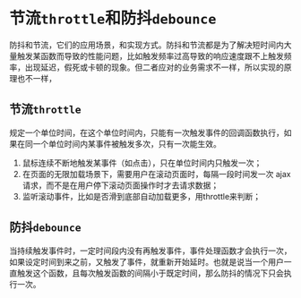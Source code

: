 # 节流`throttle`和防抖`debounce`
防抖和节流，它们的应用场景，和实现方式。防抖和节流都是为了解决短时间内大量触发某函数而导致的性能问题，比如触发频率过高导致的响应速度跟不上触发频率，出现延迟，假死或卡顿的现象。但二者应对的业务需求不一样，所以实现的原理也不一样，
## 节流`throttle`
规定一个单位时间，在这个单位时间内，只能有一次触发事件的回调函数执行，如果在同一个单位时间内某事件被触发多次，只有一次能生效。
1. 鼠标连续不断地触发某事件（如点击），只在单位时间内只触发一次；
2. 在页面的无限加载场景下，需要用户在滚动页面时，每隔一段时间发一次 ajax 请求，而不是在用户停下滚动页面操作时才去请求数据；
3. 监听滚动事件，比如是否滑到底部自动加载更多，用throttle来判断；

## 防抖`debounce`
当持续触发事件时，一定时间段内没有再触发事件，事件处理函数才会执行一次，如果设定时间到来之前，又触发了事件，就重新开始延时。也就是说当一个用户一直触发这个函数，且每次触发函数的间隔小于既定时间，那么防抖的情况下只会执行一次。